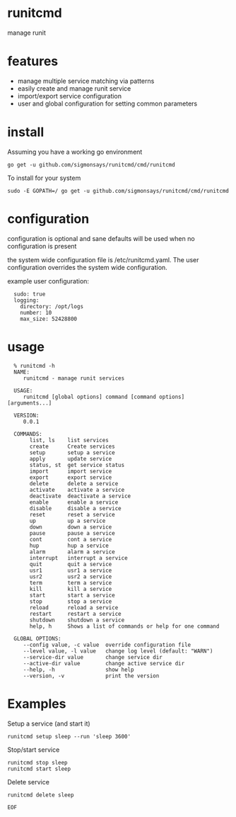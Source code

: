# runitcmd

manage runit

# features
- manage multiple service matching via patterns
- easily create and manage runit service
- import/export service configuration
- user and global configuration for setting common parameters

# install

Assuming you have a working go environment

    go get -u github.com/sigmonsays/runitcmd/cmd/runitcmd

To install for your system

    sudo -E GOPATH=/ go get -u github.com/sigmonsays/runitcmd/cmd/runitcmd


# configuration

configuration is optional and sane defaults will be used when no configuration is present

the system wide configuration file is /etc/runitcmd.yaml. The user configuration overrides the system
wide configuration.

example user configuration:

      sudo: true
      logging:
        directory: /opt/logs
        number: 10
        max_size: 52428800

# usage

      % runitcmd -h
      NAME:
         runitcmd - manage runit services

      USAGE:
         runitcmd [global options] command [command options] [arguments...]

      VERSION:
         0.0.1

      COMMANDS:
           list, ls    list services
           create      Create services
           setup       setup a service
           apply       update service
           status, st  get service status
           import      import service
           export      export service
           delete      delete a service
           activate    activate a service
           deactivate  deactivate a service
           enable      enable a service
           disable     disable a service
           reset       reset a service
           up          up a service
           down        down a service
           pause       pause a service
           cont        cont a service
           hup         hup a service
           alarm       alarm a service
           interrupt   interrupt a service
           quit        quit a service
           usr1        usr1 a service
           usr2        usr2 a service
           term        term a service
           kill        kill a service
           start       start a service
           stop        stop a service
           reload      reload a service
           restart     restart a service
           shutdown    shutdown a service
           help, h     Shows a list of commands or help for one command

      GLOBAL OPTIONS:
         --config value, -c value  override configuration file
         --level value, -l value   change log level (default: "WARN")
         --service-dir value       change service dir
         --active-dir value        change active service dir
         --help, -h                show help
         --version, -v             print the version

# Examples

Setup a service (and start it)

    runitcmd setup sleep --run 'sleep 3600'

Stop/start service

    runitcmd stop sleep
    runitcmd start sleep

Delete service

    runitcmd delete sleep

`EOF`

